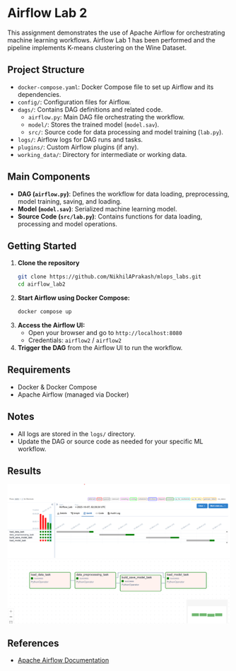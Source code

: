 # Airflow Lab 2

This assignment demonstrates the use of Apache Airflow for orchestrating machine learning workflows. Airflow Lab 1 has been performed and the pipeline implements K-means clustering on the Wine Dataset. 

## Project Structure

- `docker-compose.yaml`: Docker Compose file to set up Airflow and its dependencies.
- `config/`: Configuration files for Airflow.
- `dags/`: Contains DAG definitions and related code.
  - `airflow.py`: Main DAG file orchestrating the workflow.
  - `model/`: Stores the trained model (`model.sav`).
  - `src/`: Source code for data processing and model training (`lab.py`).
- `logs/`: Airflow logs for DAG runs and tasks.
- `plugins/`: Custom Airflow plugins (if any).
- `working_data/`: Directory for intermediate or working data.


## Main Components

- **DAG (`airflow.py`)**: Defines the workflow for data loading, preprocessing, model training, saving, and loading.
- **Model (`model.sav`)**: Serialized machine learning model.
- **Source Code (`src/lab.py`)**: Contains functions for data loading, processing and model operations.

## Getting Started

1. **Clone the repository**
    ```bash
    git clone https://github.com/NikhilAPrakash/mlops_labs.git
    cd airflow_lab2
    ```
2. **Start Airflow using Docker Compose:**
   ```sh
   docker compose up
   ```
3. **Access the Airflow UI:**
   - Open your browser and go to `http://localhost:8080`
   - Credentials: `airflow2` / `airflow2`
4. **Trigger the DAG** from the Airflow UI to run the workflow.

## Requirements

- Docker & Docker Compose
- Apache Airflow (managed via Docker)

## Notes

- All logs are stored in the `logs/` directory.
- Update the DAG or source code as needed for your specific ML workflow.


## Results
![Airflow Results](assets/Gantt_chart.png)
![Chart](assets/all_success.png)


## References
- [Apache Airflow Documentation](https://airflow.apache.org/docs/)
